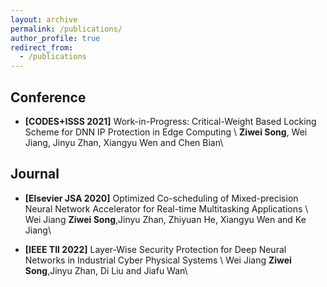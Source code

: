 ```yaml
---
layout: archive
permalink: /publications/
author_profile: true
redirect_from: 
  - /publications
---
```


<!--title: "Publications"-->
<!--https://htmlcolorcodes.com/color-names/-->

<!--
* <span style="color:crimson">**[IEEE TMC 2020]**</span> Supremo: Cloud-Assisted Low-Latency Super-Resolution in Mobile Devices [pdf] (to appear)\
    **Juheon Yi**, <span style="color:lightgray">Seongwon Kim, Joongheon Kim, and Sunghyun Choi</span>
-->
## Conference
* **[CODES+ISSS 2021]** Work-in-Progress: Critical-Weight Based Locking Scheme for DNN IP Protection in Edge Computing 
\ **Ziwei Song**, Wei Jiang, Jinyu Zhan, Xiangyu Wen and Chen Bian\


## Journal
* **[Elsevier JSA 2020]** Optimized Co-scheduling of Mixed-precision Neural Network Accelerator for Real-time Multitasking Applications \ Wei Jiang **Ziwei Song**,Jinyu Zhan, Zhiyuan He, Xiangyu Wen and Ke Jiang\

* **[IEEE TII 2022]** Layer-Wise Security Protection for Deep Neural Networks in Industrial Cyber Physical Systems 
\ Wei Jiang **Ziwei Song**,Jinyu Zhan, Di Liu and Jiafu Wan\ 
